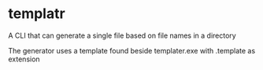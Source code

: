 # templatr
A CLI that can generate a single file based on file names in a directory

The generator uses a template found beside templater.exe with .template as extension
